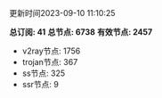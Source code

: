 更新时间2023-09-10 11:10:25

**总订阅: 41**
**总节点: 6738**
**有效节点: 2457**
- v2ray节点: 1756
- trojan节点: 367
- ss节点: 325
- ssr节点: 9
